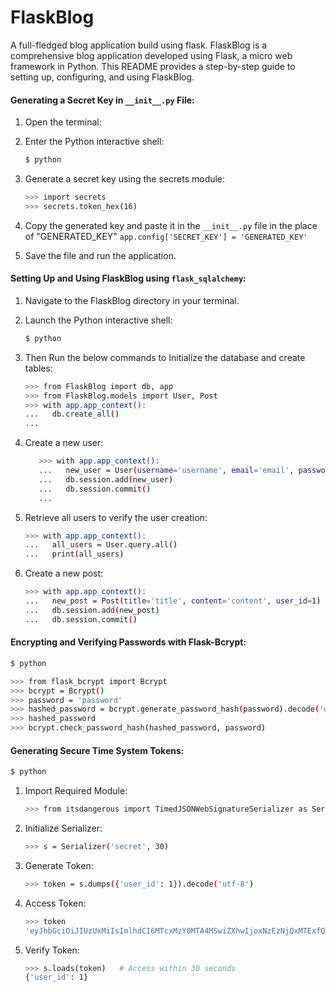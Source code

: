 # FlaskBlog

A full-fledged blog application build using flask. FlaskBlog is a comprehensive blog application developed using Flask, a micro web framework in Python. This README provides a step-by-step guide to setting up, configuring, and using FlaskBlog.

#### Generating a Secret Key in `__init__.py` File:

1. Open the terminal:
2. Enter the Python interactive shell:

   ```bash
   $ python
   ```

3. Generate a secret key using the secrets module:

   ```bash
   >>> import secrets
   >>> secrets.token_hex(16)
   ```

4. Copy the generated key and paste it in the `__init__.py` file in the place of "GENERATED_KEY"
   `app.config['SECRET_KEY'] = 'GENERATED_KEY'`

5. Save the file and run the application.

#### Setting Up and Using FlaskBlog using `flask_sqlalchemy`:

1. Navigate to the FlaskBlog directory in your terminal.
2. Launch the Python interactive shell:

   ```bash
   $ python
   ```

3. Then Run the below commands to Initialize the database and create tables:

   ```bash
   >>> from FlaskBlog import db, app
   >>> from FlaskBlog.models import User, Post
   >>> with app.app_context():
   ...   db.create_all()
   ...
   ```

4. Create a new user:

   ```bash
      >>> with app.app_context():
      ...   new_user = User(username='username', email='email', password='password')
      ...   db.session.add(new_user)
      ...   db.session.commit()
      ...
   ```

5. Retrieve all users to verify the user creation:

   ```bash
   >>> with app.app_context():
   ...   all_users = User.query.all()
   ...   print(all_users)
   ```

6. Create a new post:
   ```bash
   >>> with app.app_context():
   ...   new_post = Post(title='title', content='content', user_id=1)
   ...   db.session.add(new_post)
   ...   db.session.commit()
   ```

#### Encrypting and Verifying Passwords with Flask-Bcrypt:

```bash
$ python
```

```bash
>>> from flask_bcrypt import Bcrypt
>>> bcrypt = Bcrypt()
>>> password = 'password'
>>> hashed_password = bcrypt.generate_password_hash(password).decode('utf-8')
>>> hashed_password
>>> bcrypt.check_password_hash(hashed_password, password)
```

#### Generating Secure Time System Tokens:

```bash
$ python
```

1. Import Required Module:

   ```bash
   >>> from itsdangerous import TimedJSONWebSignatureSerializer as Serializer
   ```

2. Initialize Serializer:

   ```bash
   >>> s = Serializer('secret', 30)
   ```

3. Generate Token:

   ```bash
   >>> token = s.dumps({'user_id': 1}).decode('utf-8')
   ```

4. Access Token:

   ```bash
   >>> token
   'eyJhbGciOiJIUzUxMiIsImlhdCI6MTcxMzY0MTA4MSwiZXhwIjoxNzEzNjQxMTExfQ.eyJ1c2VyX2lkIjoxfQ.mIftgDnRcaCAfzp68k88QGO_i4ajWyqFGmbajLAm7p-ay3n8hxNTBZh1sbpXSe_lpMkLMsx74ybKOCKvOXjJpg'
   ```

5. Verify Token:

   ```bash
   >>> s.loads(token)   # Access within 30 seconds
   {'user_id': 1}
   ```
